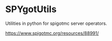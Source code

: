 # SPYgotUtils
Utilities in python for spigotmc server operators.

https://www.spigotmc.org/resources/88991/
